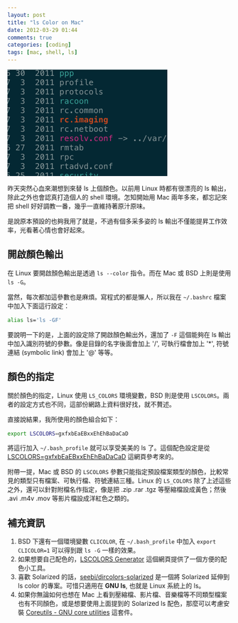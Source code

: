 ```yaml
---
layout: post
title: "ls Color on Mac"
date: 2012-03-29 01:44
comments: true
categories: [coding]
tags: [mac, shell, ls]
---
```


![ls color](/images/2012/2012-03-29-ls-color.png)

昨天突然心血來潮想到來替 ls 上個顏色。以前用 Linux 時都有很漂亮的 ls 輸出，除此之外也會認真打造個人的 shell 環境。怎知開始用 Mac 兩年多來，都忘記來把 shell 好好調教一番，幾乎一直維持著原汁原味。

是說原本預設的也夠我用了就是，不過有個多采多姿的 ls 輸出不僅能提昇工作效率，光看著心情也會好起來。

<!-- more -->

## 開啟顏色輸出

在 Linux 要開啟顏色輸出是透過 `ls --color` 指令。而在 Mac 或 BSD 上則是使用 `ls -G`。

當然，每次都加這參數也是麻煩。寫程式的都是懶人，所以我在 `~/.bashrc` 檔案中加入下面這行設定：

``` sh
alias ls='ls -GF'
```

要說明一下的是，上面的設定除了開啟顏色輸出外，還加了 `-F` 這個能夠在 ls 輸出中加入識別符號的參數。像是目錄的名字後面會加上 '/', 可執行檔會加上 '*',  符號連結 (symbolic link) 會加上 '@' 等等。

## 顏色的指定

關於顏色的指定，Linux 使用 `LS_COLORS` 環境變數，BSD 則是使用 `LSCOLORS`。兩者的設定方式也不同，這部份網路上資料很好找，就不贅述。

直接說結果，我所使用的顏色組合如下：

``` sh
export LSCOLORS=gxfxbEaEBxxEhEhBaDaCaD
```

將這行加入 `~/.bash_profile` 就可以享受美美的 ls 了。這個配色設定是從 [LSCOLORS=gxfxbEaEBxxEhEhBaDaCaD][1] 這網頁參考來的。

[1]: https://github.com/seebi/dircolors-solarized/issues/10

附帶一提，Mac 或 BSD 的 `LSCOLORS` 參數只能指定預設檔案類型的顏色，比較常見的類型只有檔案、可執行檔、符號連結三種。Linux 的 `LS_COLORS` 除了上述這些之外，還可以針對附檔名作指定，像是把 .zip .rar .tgz 等壓縮檔設成黃色；然後 .avi .m4v .mov 等影片檔設成洋紅色之類的。

## 補充資訊

1. BSD 下還有一個環境變數 `CLICOLOR`, 在 `~/.bash_profile` 中加入 `export CLICOLOR=1` 可以得到跟 `ls -G` 一樣的效果。
2. 如果想要自己配色的，[LSCOLORS Generator][2] 這個網頁提供了一個方便的配色小工具。
2. 喜歡 Solarized 的話，[seebi/dircolors-solarized][3] 是一個將 Solarized 延伸到 ls color 的專案。可惜只適用在 **GNU ls**, 也就是 Linux 系統上的 ls。
3. 如果你無論如何也想在 Mac 上看到壓縮檔、影片檔、音樂檔等不同類型檔案也有不同顏色，或是想要使用上面提到的 Solarized ls 配色，那麼可以考慮安裝 [Coreutils - GNU core utilities][4] 這套件。


[2]: http://geoff.greer.fm/lscolors/
[3]: https://github.com/seebi/dircolors-solarized
[4]: http://www.gnu.org/software/coreutils/